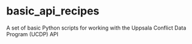 # basic_api_recipes
A set of basic Python scripts for working with the Uppsala Conflict Data Program (UCDP) API
